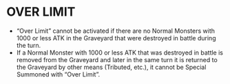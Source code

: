 # OVER LIMIT

*   “Over Limit” cannot be activated if there are no Normal Monsters with 1000 or less ATK in the Graveyard that were destroyed in battle during the turn.
*   If a Normal Monster with 1000 or less ATK that was destroyed in battle is removed from the Graveyard and later in the same turn it is returned to the Graveyard by other means (Tributed, etc.), it cannot be Special Summoned with “Over Limit”.
